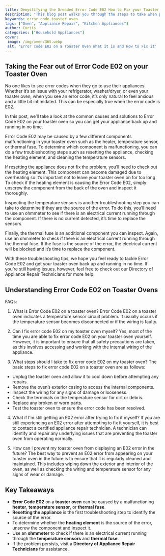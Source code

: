 ```yaml
---
title: Demystifying the Dreaded Error Code E02 How to Fix your Toaster Oven
description: "This blog post walks you through the steps to take when presented with the dreaded Error Code E02 in your toaster oven and provides expert tips on successfully troubleshooting the error"
keywords: error code toaster oven
tags: ["Oven", "Appliance Repair", "Kitchen Appliances"]
author: Curtis
categories: ["Household Appliances"]
cover: 
 image: /img/oven/365.webp
 alt: 'Error code E02 on a Toaster Oven What it is and How to Fix it'
---
```

## Taking the Fear out of Error Code E02 on your Toaster Oven
No one likes to see error codes when they go to use their appliances. Whether it’s an issue with your refrigerator, washer/dryer, or even your toaster oven, when you see an error code, it’s only natural to feel anxious and a little bit intimidated. This can be especially true when the error code is E02.

In this post, we’ll take a look at the common causes and solutions to Error Code E02 on your toaster oven so you can get your appliance back up and running in no time.

Error Code E02 may be caused by a few different components malfunctioning in your toaster oven such as the heater, temperature sensor, or thermal fuse. To determine which component is malfunctioning, you can do a few troubleshooting steps such as resetting the appliance, checking the heating element, and cleaning the temperature sensors. 

If resetting the appliance does not fix the problem, you’ll need to check out the heating element. This component can become damaged due to overheating so it’s important not to leave your toaster oven on for too long. To check if the heating element is causing the Error Code E02, simply unscrew the component from the back of the oven and inspect it thoroughly. 

Inspecting the temperature sensors is another troubleshooting step you can take to determine if they are the source of the error. To do this, you’ll need to use an ohmmeter to see if there is an electrical current running through the component. If there is no current detected, it’s time to replace the sensors. 

Finally, the thermal fuse is an additional component you can inspect. Again, use an ohmmeter to check if there is an electrical current running through the thermal fuse. If the fuse is the source of the error, the electrical current will be blocked and it’s time to replace the component. 

With these troubleshooting tips, we hope you feel ready to tackle Error Code E02 and get your toaster oven back up and running in no time. If you’re still having issues, however, feel free to check out our Directory of Appliance Repair Technicians for more help.

## Understanding Error Code E02 on Toaster Ovens

FAQs:

1. What is Error Code E02 on a toaster oven? 
Error Code E02 on a toaster oven indicates a temperature sensor circuit problem. It usually occurs if the temperature sensor becomes disconnected or if the wiring is faulty.

2. Can I fix error code E02 on my toaster oven myself?
Yes, most of the time you are able to fix error code E02 on your toaster oven yourself. However, it is important to ensure that all safety precautions are taken, as this involves accessing and working with the internal wiring of the appliance. 

3. What steps should I take to fix error code E02 on my toaster oven?
The basic steps to fix error code E02 on a toaster oven are as follows:
- Unplug the toaster oven and allow it to cool down before attempting any repairs.
- Remove the oven’s exterior casing to access the internal components.
- Inspect the wiring for any signs of damage or looseness. 
- Check the terminals on the temperature sensor for dirt or debris.
- Replace any broken or worn parts.
- Test the toaster oven to ensure the error code has been resolved.

4. What if I'm still getting an E02 error after trying to fix it myself?
If you are still experiencing an E02 error after attempting to fix it yourself, it is best to contact a certified appliance repair technician. A technician can identify and repair any underlying issues that are preventing the toaster oven from operating normally.

5. How can I prevent my toaster oven from displaying an E02 error in the future?
The best way to prevent an E02 error from appearing on your toaster oven in the future is to ensure that it is regularly cleaned and maintained. This includes wiping down the exterior and interior of the oven, as well as checking the wiring and temperature sensor for any signs of wear or damage.

## Key Takeaways
- **Error Code E02** on a **toaster oven** can be caused by a malfunctioning **heater**, **temperature sensor**, or **thermal fuse**. 
- **Resetting the appliance** is the first troubleshooting step to identify the source of the error. 
- To determine whether the **heating element** is the source of the error, unscrew the component and inspect it. 
- Use an **ohmmeter** to check if there is an electrical current running through the **temperature sensors** and **thermal fuse**.
- If the problem persists, visit a **Directory of Appliance Repair Technicians** for assistance.

